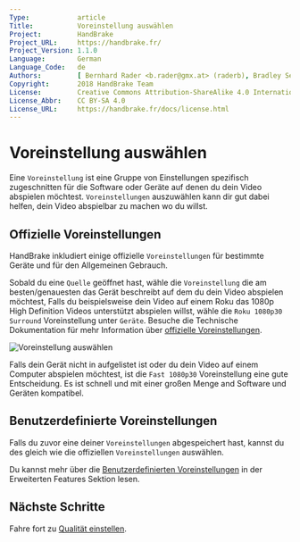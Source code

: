 ```yaml
---
Type:            article
Title:           Voreinstellung auswählen
Project:         HandBrake
Project_URL:     https://handbrake.fr/
Project_Version: 1.1.0
Language:        German
Language_Code:   de
Authors:         [ Bernhard Rader <b.rader@gmx.at> (raderb), Bradley Sepos <bradley@bradleysepos.com> (BradleyS) ]
Copyright:       2018 HandBrake Team
License:         Creative Commons Attribution-ShareAlike 4.0 International
License_Abbr:    CC BY-SA 4.0
License_URL:     https://handbrake.fr/docs/license.html
---
```


Voreinstellung auswählen
==================

Eine `Voreinstellung` ist eine Gruppe von Einstellungen spezifisch zugeschnitten für die Software oder Geräte auf denen du dein Video abspielen möchtest. `Voreinstellungen` auszuwählen kann dir gut dabei helfen, dein Video abspielbar zu machen wo du willst.

## Offizielle Voreinstellungen

HandBrake inkludiert einige offizielle `Voreinstellungen` für bestimmte Geräte und für den Allgemeinen Gebrauch.

Sobald du eine `Quelle` geöffnet hast, wähle die `Voreinstellung` die am besten/genauesten das Gerät beschreibt auf dem du dein Video abspielen möchtest, Falls du beispielsweise dein Video auf einem Roku das 1080p High Definition Videos unterstützt abspielen willst, wähle die `Roku 1080p30 Surround` Voreinstellung unter `Geräte`. Besuche die Technische Dokumentation für mehr Information über [offizielle Voreinstellungen](../technisches/offizielle-voreinstellungen.html).

<!-- .system-linux -->

<!-- TODO: Linux figures. -->

<!-- /.system-linux -->
<!-- .system-macos -->

![Voreinstellung auswählen](../../images/mac/preset-selection-1.1.0.png "Presets are one-click settings to save you time and help ensure compatibility with your devices.")

<!-- /.system-macos -->
<!-- .system-windows -->

<!-- TODO: Windows figures. -->

<!-- /.system-windows -->

Falls dein Gerät nicht in aufgelistet ist oder du dein Video auf einem Computer abspielen möchtest, ist die `Fast 1080p30` Voreinstellung eine gute Entscheidung. Es ist schnell und mit einer großen Menge and Software und Geräten kompatibel.

## Benutzerdefinierte Voreinstellungen

Falls du zuvor eine deiner `Voreinstellungen` abgespeichert hast, kannst du des gleich wie die offiziellen `Voreinstellungen` auswählen.

Du kannst mehr über die [Benutzerdefinierten Voreinstellungen](../erweitert/benutzerdefinierte-voreinstellungen.html) in der Erweiterten Features Sektion lesen.

<!-- .continue -->

## Nächste Schritte

<!-- .success -->

Fahre fort zu [Qualität einstellen](qualitaet-einstellen.html).

<!-- /.success -->

<!-- /.continue -->
